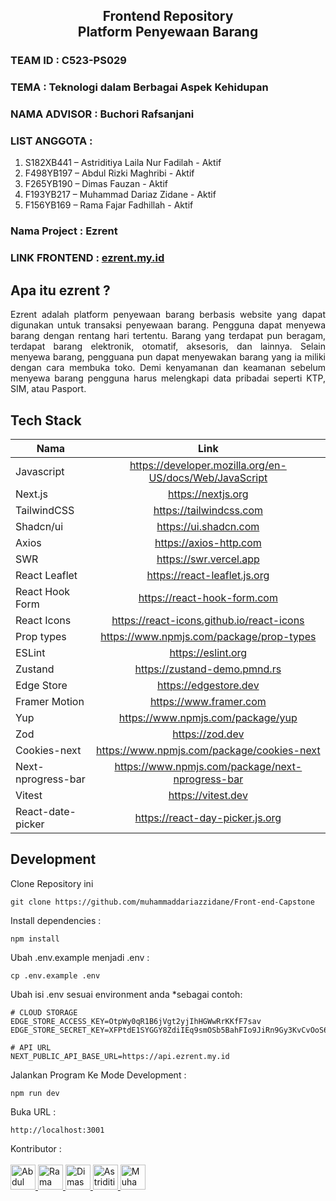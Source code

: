 <h2 align="center">Frontend Repository <br> Platform Penyewaan Barang</h2>
<h3>TEAM ID       :  C523-PS029</h3>
<h3>TEMA			    : Teknologi dalam Berbagai Aspek Kehidupan </h3>
<h3>NAMA ADVISOR	: Buchori Rafsanjani </h3>
<h3>LIST ANGGOTA	: </h3>
<ol>
  <li>S182XB441 – Astriditiya Laila Nur Fadilah - Aktif</li>
  <li>F498YB197 – Abdul Rizki Maghribi - Aktif</li>
  <li>F265YB190 – Dimas Fauzan - Aktif</li>
  <li>F193YB217 – Muhammad Dariaz Zidane - Aktif</li>
  <li>F156YB169 – Rama Fajar Fadhillah - Aktif</li>
</ol>
<h3>Nama Project : Ezrent</h3>
<h3>LINK FRONTEND : <a href="https://ezrent.my.id/">ezrent.my.id</a> </h3>
<h2 align="left">Apa itu ezrent ?</h2>
<p align="justify">Ezrent adalah platform penyewaan barang berbasis website yang dapat digunakan untuk transaksi penyewaan barang. Pengguna dapat menyewa barang dengan rentang hari tertentu. Barang yang terdapat pun beragam, terdapat barang elektronik, otomatif, aksesoris, dan lainnya. Selain menyewa barang, pengguana pun dapat menyewakan barang yang ia miliki dengan cara membuka toko. Demi kenyamanan dan keamanan sebelum menyewa barang pengguna harus melengkapi data pribadai seperti KTP, SIM, atau Pasport.</p>
<h2 align="left">Tech Stack</h2>

| Nama               |                          Link                           |
| ------------------ | :-----------------------------------------------------: |
| Javascript         | https://developer.mozilla.org/en-US/docs/Web/JavaScript |
| Next.js            |                   https://nextjs.org                    |
| TailwindCSS        |                 https://tailwindcss.com                 |
| Shadcn/ui          |                  https://ui.shadcn.com                  |
| Axios              |                 https://axios-http.com                  |
| SWR                |                 https://swr.vercel.app                  |
| React Leaflet      |              https://react-leaflet.js.org               |
| React Hook Form    |               https://react-hook-form.com               |
| React Icons        |        https://react-icons.github.io/react-icons        |
| Prop types         |        https://www.npmjs.com/package/prop-types         |
| ESLint             |                   https://eslint.org                    |
| Zustand            |              https://zustand-demo.pmnd.rs               |
| Edge Store         |                  https://edgestore.dev                  |
| Framer Motion      |                 https://www.framer.com                  |
| Yup                |            https://www.npmjs.com/package/yup            |
| Zod                |                     https://zod.dev                     |
| Cookies-next       |       https://www.npmjs.com/package/cookies-next        |
| Next-nprogress-bar |    https://www.npmjs.com/package/next-nprogress-bar     |
| Vitest             |                   https://vitest.dev                    |
| React-date-picker  |             https://react-day-picker.js.org             |

<h2 align="left">Development</h2>

<p align="left">
  Clone Repository ini<br>
    
    git clone https://github.com/muhammaddariazzidane/Front-end-Capstone
</p>

<p align="left">
  Install dependencies : <br>
    
    npm install
</p>

<p align="left">
  Ubah .env.example menjadi .env : <br>
    
    cp .env.example .env
</p>

<p align="left">
  Ubah isi .env sesuai environment anda *sebagai contoh: 
  <br>

    # CLOUD STORAGE
    EDGE_STORE_ACCESS_KEY=OtpWy0qR1B6jVgt2yjIhHGWwRrKKfF7sav
    EDGE_STORE_SECRET_KEY=XFPtdE1SYGGY8ZdiIEq9smOSb5BahFIo9JiRn9Gy3KvCvOoS6

    # API URL
    NEXT_PUBLIC_API_BASE_URL=https://api.ezrent.my.id

</p>

<p align="left">
  Jalankan Program Ke Mode Development : <br>

    npm run dev

</p>
<p align="left">
  Buka URL : <br>

    http://localhost:3001

</p>

<p align="left">
  Kontributor : 
  <br />
  <br />
  <a href="https://github.com/fltmzl">
  <img src="https://avatars.githubusercontent.com/u/79774904?v=4" alt="Abdul Rizki Maghribi" width='40' />
  </a>
  <a href='https://github.com/nullsec45'>
  <img src="https://avatars.githubusercontent.com/u/107412463?v=4" alt="Rama Fajar Fadhillah" width='40' />
  </a>
  <a href='https://github.com/dimskuyyy'>
  <img src="https://avatars.githubusercontent.com/u/91046187?v=4" alt="Dimas Fauzan" width='40' />
  </a>
  <a href='https://github.com/astrid383'>
  <img src="https://avatars.githubusercontent.com/u/142241617?v=4" alt="Astriditiya Laila Nur Fadilah" width='40' />
  </a>
  <a href='https://github.com/muhammaddariazzidane'>
  <img src="https://avatars.githubusercontent.com/u/106227152?v=4" alt="Muhammad Dariaz Zidane" width='40' />
  </a>
</p>
